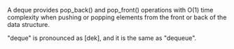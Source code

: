 A deque provides pop_back() and pop_front() operations with O(1) time complexity when pushing or popping elements from the front or back of the data structure. 

"deque" is pronounced as [dek], and it is the same as "dequeue".